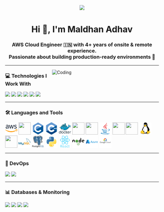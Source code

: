 <h1 align="center">
  <img src="https://i.pinimg.com/originals/f1/ed/a4/f1eda4768df8d8135c779772f2833e88.gif" width="450" hight="50" />
</h1>

<h1 align="center">Hi 👋, I'm Maldhan Adhav</h1>

<h3 align="center">
  AWS Cloud Engineer 🇮🇳 with 4+ years of onsite & remote experience.<br/>
  Passionate about building production-ready environments 🚀
</h3>

---

<img align="right" alt="Coding" width="350" src="https://cdn.dribbble.com/users/1292677/screenshots/6139167/avento.gif">

### 💻 Technologies I Work With

<p align="left">
  <img src="https://media1.giphy.com/media/KAq5w47R9rmTuvWOWa/giphy.gif" height="60" />
  <img src="https://raw.githubusercontent.com/itsksaurabh/itsksaurabh/master/assets/docker.gif" height="60" />
  <img src="https://www.edgica.com/wp-content/files/django-logo-big.jpg" height="60" />
  <img src="https://raw.githubusercontent.com/itsksaurabh/itsksaurabh/master/assets/cicd.gif" height="55" />
  <img src="https://raw.githubusercontent.com/itsksaurabh/itsksaurabh/master/assets/grpc.gif" height="60" />
  <img src="https://raw.githubusercontent.com/itsksaurabh/itsksaurabh/master/assets/html-css-js.png" height="55" />
</p>

---

### 🛠️ Languages and Tools

<p align="left">
  <img src="https://raw.githubusercontent.com/devicons/devicon/master/icons/amazonwebservices/amazonwebservices-original-wordmark.svg" width="40" height="40" />
  <img src="https://www.vectorlogo.zone/logos/gnu_bash/gnu_bash-icon.svg" width="40" height="40" />
  <img src="https://raw.githubusercontent.com/devicons/devicon/master/icons/c/c-original.svg" width="40" height="40" />
  <img src="https://raw.githubusercontent.com/devicons/devicon/master/icons/cplusplus/cplusplus-original.svg" width="40" height="40" />
  <img src="https://raw.githubusercontent.com/devicons/devicon/master/icons/docker/docker-original-wordmark.svg" width="40" height="40" />
  <img src="https://www.vectorlogo.zone/logos/pocoo_flask/pocoo_flask-icon.svg" width="40" height="40" />
  <img src="https://www.vectorlogo.zone/logos/git-scm/git-scm-icon.svg" width="40" height="40" />
  <img src="https://raw.githubusercontent.com/devicons/devicon/master/icons/java/java-original.svg" width="40" height="40" />
  <img src="https://www.vectorlogo.zone/logos/jenkins/jenkins-icon.svg" width="40" height="40" />
  <img src="https://www.vectorlogo.zone/logos/kubernetes/kubernetes-icon.svg" width="40" height="40" />
  <img src="https://raw.githubusercontent.com/devicons/devicon/master/icons/linux/linux-original.svg" width="40" height="40" />
  <img src="https://www.vectorlogo.zone/logos/mariadb/mariadb-icon.svg" width="40" height="40" />
  <img src="https://raw.githubusercontent.com/devicons/devicon/master/icons/mysql/mysql-original-wordmark.svg" width="40" height="40" />
  <img src="https://raw.githubusercontent.com/devicons/devicon/master/icons/postgresql/postgresql-original-wordmark.svg" width="40" height="40" />
  <img src="https://raw.githubusercontent.com/devicons/devicon/master/icons/python/python-original.svg" width="40" height="40" />
  <img src="https://raw.githubusercontent.com/devicons/devicon/master/icons/react/react-original-wordmark.svg" width="40" height="40" />
  <img src="https://raw.githubusercontent.com/devicons/devicon/master/icons/nodejs/nodejs-original-wordmark.svg" width="40" height="40" />
  <img src="https://raw.githubusercontent.com/devicons/devicon/master/icons/azure/azure-original-wordmark.svg" width="40" height="40" />
  <img src="https://raw.githubusercontent.com/devicons/devicon/master/icons/googlecloud/googlecloud-original-wordmark.svg" width="40" height="40" />
</p>

---

### 🚀 DevOps

<p align="left">
  <img src="https://raw.githubusercontent.com/itsksaurabh/itsksaurabh/master/assets/do.gif" height="60" />
  <img src="https://raw.githubusercontent.com/itsksaurabh/itsksaurabh/master/assets/aws.gif" height="60" />
</p>

---

### 📊 Databases & Monitoring

<p align="left">
  <img src="https://raw.githubusercontent.com/itsksaurabh/itsksaurabh/master/assets/prometheus.gif" height="55" />
  <img src="https://raw.githubusercontent.com/itsksaurabh/itsksaurabh/master/assets/influxdata.gif" height="55" />
  <img src="https://www.postgresql.org/media/img/about/press/elephant.png" height="55" />
  <img src="https://www.logolynx.com/images/logolynx/cf/cf72126a3551b816d617a06ffb01388b.png" height="55" />
</p>
